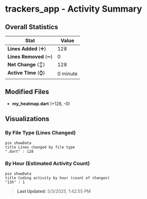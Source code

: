 # trackers_app - Activity Summary 

## Overall Statistics

| Stat                   | Value                                                             |
| ---------------------- | ----------------------------------------------------------------- |
| **Lines Added** (➕)   | 128                                          |
| **Lines Removed** (➖) | 0                                        |
| **Net Change** (↕)    | 128                |
| **Active Time** (⌚)   | 0 minute |


## Modified Files
- **my_heatmap.dart** (+128, -0)

## Visualizations

### By File Type (Lines Changed)

```mermaid
pie showData
title Lines changed by file type
".dart" : 128
```

### By Hour (Estimated Activity Count)

```mermaid
pie showData
title Coding activity by hour (count of changes)
"13h" : 1
```


> **Last Updated:** 5/3/2025, 1:42:55 PM